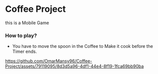 # Coffee Project 

this is a Mobile Game 

### How to play? 
- You have to move the spoon in the Coffee to Make it cook before the Timer ends.






https://github.com/OmarMansy96/Coffee-Project/assets/79119095/8d3d5a96-4df1-44e4-8f19-1fca69bb90ba

